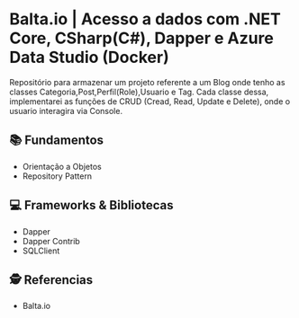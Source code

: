 
# Balta.io | Acesso a dados com .NET Core, CSharp(C#), Dapper e Azure Data Studio (Docker)

Repositório para armazenar um projeto referente a um Blog onde tenho as classes Categoria,Post,Perfil(Role),Usuario e Tag.
Cada classe dessa, implementarei as funções de CRUD (Cread, Read, Update e Delete), onde o usuario interagira via Console.


## 📚 Fundamentos
- Orientação a Objetos
- Repository Pattern

## 💻 Frameworks & Bibliotecas
- Dapper
- Dapper Contrib
- SQLClient


##  🕵️ Referencias
- Balta.io
